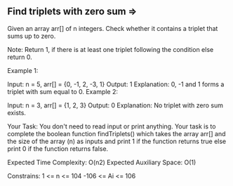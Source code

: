 Find triplets with zero sum  =>
 --------------------------

 
Given an array arr[] of n integers. Check whether it contains a triplet that sums up to zero. 

Note: Return 1, if there is at least one triplet following the condition else return 0.

Example 1:

Input: n = 5, arr[] = {0, -1, 2, -3, 1}
Output: 1
Explanation: 0, -1 and 1 forms a triplet
with sum equal to 0.
Example 2:

Input: n = 3, arr[] = {1, 2, 3}
Output: 0
Explanation: No triplet with zero sum exists. 

Your Task:
You don't need to read input or print anything. Your task is to complete the boolean function findTriplets() which takes the array arr[] and the size of the array (n) as inputs and print 1 if the function returns true else print 0 if the function returns false. 

Expected Time Complexity: O(n2)
Expected Auxiliary Space: O(1)

Constrains:
1 <= n <= 104
-106 <= Ai <= 106
